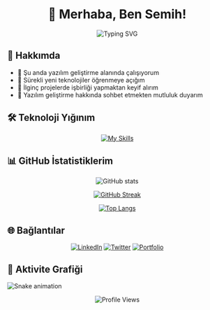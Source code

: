 # <div align="center">👋 Merhaba, Ben Semih!</div>

<div align="center">
  <img src="https://readme-typing-svg.herokuapp.com?font=Fira+Code&weight=600&size=28&duration=4000&pause=1000&color=3F97F7&center=true&vCenter=true&width=435&lines=Full+Stack+Developer;Software+Engineer;Tech+Enthusiast" alt="Typing SVG" />
</div>

## 🚀 Hakkımda

- 🔭 Şu anda yazılım geliştirme alanında çalışıyorum
- 🌱 Sürekli yeni teknolojiler öğrenmeye açığım
- 👯 İlginç projelerde işbirliği yapmaktan keyif alırım
- 💬 Yazılım geliştirme hakkında sohbet etmekten mutluluk duyarım

## 🛠️ Teknoloji Yığınım

<div align="center">
  
[![My Skills](https://skillicons.dev/icons?i=js,ts,react,nextjs,nodejs,python,java,spring,docker,kubernetes,aws)](https://skillicons.dev)

</div>

## 📊 GitHub İstatistiklerim

<div align="center">
  
![GitHub stats](https://github-readme-stats.vercel.app/api?username=smh-ux&show_icons=true&theme=tokyonight)

[![GitHub Streak](https://github-readme-streak-stats.herokuapp.com?user=smh-ux&theme=tokyonight)](https://git.io/streak-stats)

[![Top Langs](https://github-readme-stats.vercel.app/api/top-langs/?username=smh-ux&layout=compact&theme=tokyonight)](https://github.com/anuraghazra/github-readme-stats)

</div>

## 🌐 Bağlantılar

<div align="center">
  
[![LinkedIn](https://img.shields.io/badge/LinkedIn-0077B5?style=for-the-badge&logo=linkedin&logoColor=white)](https://linkedin.com/in/semihokumus)
[![Twitter](https://img.shields.io/badge/Twitter-1DA1F2?style=for-the-badge&logo=twitter&logoColor=white)](https://twitter.com/semihokumus)
[![Portfolio](https://img.shields.io/badge/Portfolio-FF5722?style=for-the-badge&logo=google-chrome&logoColor=white)](https://semihokumus.com)

</div>

## 🎯 Aktivite Grafiği

![Snake animation](https://github.com/semihokumus/semihokumus/blob/output/github-contribution-grid-snake.svg)

<div align="center">
  <img src="https://komarev.com/ghpvc/?username=semihokumus&color=blue&style=flat-square&label=Profile+Views" alt="Profile Views" />
</div> 
